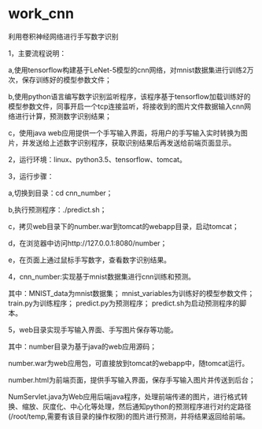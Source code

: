 # work_cnn

利用卷积神经网络进行手写数字识别



1，主要流程说明：

a,使用tensorflow构建基于LeNet-5模型的cnn网络，对mnist数据集进行训练2万次，保存训练好的模型参数文件；

b,使用python语言编写数字识别监听程序，该程序基于tensorflow加载训练好的模型参数文件，同事开启一个tcp连接监听，将接收到的图片文件数据输入cnn网络进行计算，预测数字识别结果；

c，使用java web应用提供一个手写输入界面，将用户的手写输入实时转换为图片，并发送给上述数字识别程序，获取识别结果后再发送给前端页面显示。



2，运行环境：linux、python3.5、tensorflow、tomcat。



3，运行步骤：
	
a,切换到目录：cd cnn_number；
	
b,执行预测程序：./predict.sh；
	
c，拷贝web目录下的number.war到tomcat的webapp目录，启动tomcat；
	
d，在浏览器中访问http://127.0.0.1:8080/number；
	
e，在页面上通过鼠标手写数字，查看数字识别结果。



4，cnn_number:实现基于mnist数据集进行cnn训练和预测。

其中：MNIST_data为mnist数据集；
mnist_variables为训练好的模型参数文件；
train.py为训练程序；
predict.py为预测程序；
predict.sh为启动预测程序的脚本。



5，web目录实现手写输入界面、手写图片保存等功能。

其中：number目录为基于java的web应用源码；

number.war为web应用包，可直接放到tomcat的webapp中，随tomcat运行。

number.html为前端页面，提供手写输入界面，保存手写输入图片并传送到后台；

NumServlet.java为Web应用后端java程序，处理前端传递的图片，进行格式转换、缩放、灰度化、中心化等处理，然后通知python的预测程序进行对约定路径(/root/temp,需要有该目录的操作权限)的图片进行预测，并将结果返回给前端。

